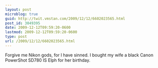 ```yaml
---
layout: post
microblog: true
guid: http://twit.vmstan.com/2009/12/12/6602023565.html
post_id: 3049395
date: 2009-12-12T09:59:20-0600
lastmod: 2009-12-12T09:59:20-0600
type: post
url: /2009/12/12/6602023565.html
---
```

Forgive me Nikon gods, for I have sinned. I bought my wife a black Canon PowerShot SD780 IS Elph for her birthday.
